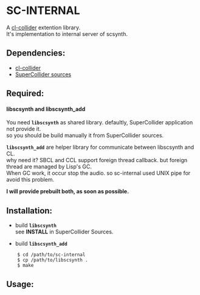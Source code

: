 # SC-INTERNAL

A <a href="https://github.com/byulparan/cl-collider">cl-collider</a> extention library.  
It's implementation to internal server of scsynth.

## Dependencies:

- [cl-collider](https://github.com/byulparan/cl-collider)
- [SuperCollider sources](https://github.com/supercollider/supercollider)

## Required:

#### libscsynth and libscsynth_add   
  You need **`libscsynth`** as shared library. defaultly, SuperCollider application not provide it.  
  so you should be build manually it from SuperCollider sources.  
  
  **`libscsynth_add`** are helper library for communicate between libscsynth and CL.  
  why need it? SBCL and CCL support foreign thread callback. but foreign thread are managed by Lisp's GC.  
  When GC work, it occur stop the audio. so sc-internal used UNIX pipe for avoid this problem.  
  
  **I will provide prebuilt both, as soon as possible.**

## Installation:

- build **`libscsynth`**  
  see **INSTALL** in SuperCollider Sources.
  
- build **`libscsynth_add`**  
```
	$ cd /path/to/sc-internal
	$ cp /path/to/libscsynth .
	$ make
```

## Usage:

